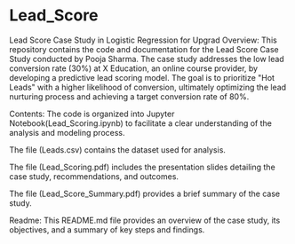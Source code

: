 # Lead_Score
Lead Score Case Study in Logistic Regression for Upgrad
Overview:
This repository contains the code and documentation for the Lead Score Case Study conducted by Pooja Sharma. The case study addresses the low lead conversion rate (30%) at X Education, an online course provider, by developing a predictive lead scoring model. The goal is to prioritize "Hot Leads" with a higher likelihood of conversion, ultimately optimizing the lead nurturing process and achieving a target conversion rate of 80%.

Contents:
The code is organized into Jupyter Notebook(Lead_Scoring.ipynb) to facilitate a clear understanding of the analysis and modeling process.

The file (Leads.csv) contains the dataset used for analysis.

The file (Lead_Scoring.pdf) includes the presentation slides detailing the case study, recommendations, and outcomes.

The file (Lead_Score_Summary.pdf) provides a brief summary of the case study.

Readme:
This README.md file provides an overview of the case study, its objectives, and a summary of key steps and findings.


